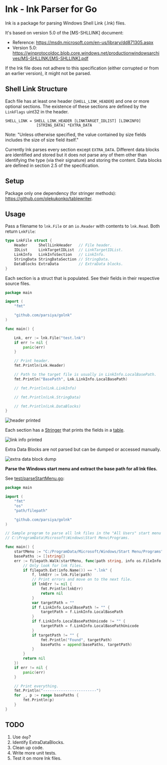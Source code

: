 # lnk - lnk Parser for Go
lnk is a package for parsing Windows Shell Link (.lnk) files.

It's based on version 5.0 of the [MS-SHLLINK] document:

* Reference: https://msdn.microsoft.com/en-us/library/dd871305.aspx
* Version 5.0: https://winprotocoldoc.blob.core.windows.net/productionwindowsarchives/MS-SHLLINK/[MS-SHLLINK].pdf

If the lnk file does not adhere to this specification (either corrupted or from an earlier version), it might not be parsed.

## Shell Link Structure
Each file has at least one header (`SHELL_LINK_HEADER`) and one or more optional sections. The existence of these sections are defined by the `LinkFlags` uint32 in the header.

```
SHELL_LINK = SHELL_LINK_HEADER [LINKTARGET_IDLIST] [LINKINFO]
              [STRING_DATA] *EXTRA_DATA
```

Note: "Unless otherwise specified, the value contained by size fields includes the size of size field itself."

Currently lnk parses every section except `EXTRA_DATA`. Different data blocks are identified and stored but it does not parse any of them other than identifying the type (via their signature) and storing the content. Data blocks are defined in section 2.5 of the specification.

## Setup
Package only one dependency (for stringer methods): https://github.com/olekukonko/tablewriter.

## Usage
Pass a filename to `lnk.File` or an `io.Reader` with contents to `lnk.Read`. Both return `LnkFile`:

``` go
type LnkFile struct {
	Header     ShellLinkHeader   // File header.
	IDList     LinkTargetIDList  // LinkTargetIDList.
	LinkInfo   LinkInfoSection   // LinkInfo.
	StringData StringDataSection // StringData.
	DataBlocks ExtraData         // ExtraData blocks.
}
```

Each section is a struct that is populated. See their fields in their respective source files.

``` go
package main

import (
	"fmt"

	"github.com/parsiya/golnk"
)

func main() {

	Lnk, err := lnk.File("test.lnk")
	if err != nil {
		panic(err)
	}

	// Print header.
	fmt.Println(Lnk.Header)

	// Path to the target file is usually in LinkInfo.LocalBasePath.
	fmt.Println("BasePath", Lnk.LinkInfo.LocalBasePath)

	// fmt.Println(Lnk.LinkInfo)

	// fmt.Println(Lnk.StringData)

	// fmt.Println(Lnk.DataBlocks)
}
```

![header printed](img/example01.png)

Each section has a [Stringer](https://golang.org/pkg/fmt/#Stringer) that prints the fields in a [table](https://github.com/olekukonko/tablewriter).

![link info printed](img/example02.png)

Extra Data Blocks are not parsed but can be dumped or accessed manually.

![extra data block dump](img/example03.png)

**Parse the Windows start menu and extract the base path for all lnk files.**

See [test/parseStartMenu.go](test/parseStartMenu.go):

``` go
package main

import (
	"fmt"
	"os"
	"path/filepath"

	"github.com/parsiya/golnk"
)

// Sample program to parse all lnk files in the "All Users" start menu at
// C:\ProgramData\Microsoft\Windows\Start Menu\Programs.

func main() {
	startMenu := "C:/ProgramData/Microsoft/Windows/Start Menu/Programs"
	basePaths := []string{}
	err := filepath.Walk(startMenu, func(path string, info os.FileInfo, walkErr error) error {
		// Only look for lnk files.
		if filepath.Ext(info.Name()) == ".lnk" {
			f, lnkErr := lnk.File(path)
			// Print errors and move on to the next file.
			if lnkErr != nil {
				fmt.Println(lnkErr)
				return nil
			}
			var targetPath = ""
			if f.LinkInfo.LocalBasePath != "" {
				targetPath = f.LinkInfo.LocalBasePath
			}
			if f.LinkInfo.LocalBasePathUnicode != "" {
				targetPath = f.LinkInfo.LocalBasePathUnicode
			}
			if targetPath != "" {
				fmt.Println("Found", targetPath)
				basePaths = append(basePaths, targetPath)
			}
		}
		return nil
	})
	if err != nil {
		panic(err)
	}

	// Print everything.
	fmt.Println("------------------------")
	for _, p := range basePaths {
		fmt.Println(p)
	}
}
```


## TODO
1. Use `dep`?
2. Identify ExtraDataBlocks.
3. Clean up code.
4. Write more unit tests.
5. Test it on more lnk files.
